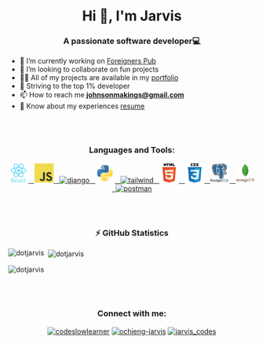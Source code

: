 <h1 align="center">Hi 👋, I'm Jarvis</h1>
<h3 align="center">A passionate software developer💻</h3>

- 🔭 I’m currently working on [Foreigners Pub](https://github.com/dotjarvis/foreignersPub/)
- 👯 I’m looking to collaborate on fun projects
- 👨‍💻 All of my projects are available in my [portfolio](jarviscodes.netlify.app)
- 🏁️ Striving to the top 1% developer
- 📫 How to reach me **johnsonmakings@gmail.com**
- 📄 Know about my experiences [resume](https://drive.google.com/file/d/1Lby1-1DkR2EvclOzINX56XdvZod3YAbM/view)


<br/>
<br/>
<h3 align="center">Languages and Tools:</h3>
<p align="center">
  <a href="https://reactjs.org/" target="_blank" rel="noreferrer"> 
    <img src="https://raw.githubusercontent.com/devicons/devicon/master/icons/react/react-original-wordmark.svg" alt="react" width="40" height="40"/> 
  </a>
  <a href="https://developer.mozilla.org/en-US/docs/Web/JavaScript" target="_blank" rel="noreferrer"> &nbsp;
    <img src="https://raw.githubusercontent.com/devicons/devicon/master/icons/javascript/javascript-original.svg" alt="javascript" width="40" height="40"/> 
  </a>
  <a href="https://www.djangoproject.com/" target="_blank" rel="noreferrer"> &nbsp;
    <img src="https://cdn.worldvectorlogo.com/logos/django.svg" alt="django" width="40" height="40"/> 
  </a>   
  <a href="https://www.python.org" target="_blank" rel="noreferrer"> &nbsp;
    <img src="https://raw.githubusercontent.com/devicons/devicon/master/icons/python/python-original.svg" alt="python" width="40" height="40"/> 
  </a>
  <a href="https://tailwindcss.com/" target="_blank" rel="noreferrer"> &nbsp;
    <img src="https://www.vectorlogo.zone/logos/tailwindcss/tailwindcss-icon.svg" alt="tailwind" width="40" height="40"/> 
  </a>
  <a href="https://www.w3.org/html/" target="_blank" rel="noreferrer"> &nbsp;
    <img src="https://raw.githubusercontent.com/devicons/devicon/master/icons/html5/html5-original-wordmark.svg" alt="html5" width="40" height="40"/> 
  </a>
  <a href="https://www.w3schools.com/css/" target="_blank" rel="noreferrer"> &nbsp;
    <img src="https://raw.githubusercontent.com/devicons/devicon/master/icons/css3/css3-original-wordmark.svg" alt="css3" width="40" height="40"/>
  </a>
  <a href="https://www.postgresql.org" target="_blank" rel="noreferrer"> &nbsp;
    <img src="https://raw.githubusercontent.com/devicons/devicon/master/icons/postgresql/postgresql-original-wordmark.svg" alt="postgresql" width="40" height="40"/> 
  </a>   
  <a href="https://www.mongodb.com/" target="_blank" rel="noreferrer"> &nbsp;
    <img src="https://raw.githubusercontent.com/devicons/devicon/master/icons/mongodb/mongodb-original-wordmark.svg" alt="mongodb" width="40" height="40"/> 
  </a>
  <a href="https://postman.com" target="_blank" rel="noreferrer"> &nbsp;
    <img src="https://www.vectorlogo.zone/logos/getpostman/getpostman-icon.svg" alt="postman" width="40" height="40"/> 
  </a>
</p>


<br/>
<br/>

<h3 align="center">⚡ GitHub Statistics</h3>
<p>
  <img align="left" src="https://github-readme-stats.vercel.app/api/top-langs?username=dotjarvis&show_icons=true&locale=en&layout=compact" alt="dotjarvis" />
</p>
<p>
  &nbsp;
  <img align="center" src="https://github-readme-stats.vercel.app/api?username=dotjarvis&show_icons=true&locale=en" alt="dotjarvis" />
</p>
<p>
  <img align="center" src="https://github-readme-streak-stats.herokuapp.com/?user=dotjarvis&" alt="dotjarvis" />
</p>


<br/>
<br/>

<h3 align="center">Connect with me:</h3>
<p align="center">
<a href="https://twitter.com/codeslowlearner" target="blank"><img align="center" src="https://raw.githubusercontent.com/rahuldkjain/github-profile-readme-generator/master/src/images/icons/Social/twitter.svg" alt="codeslowlearner" height="30" width="40" /></a>
<a href="https://linkedin.com/in/ochieng-jarvis" target="blank"><img align="center" src="https://raw.githubusercontent.com/rahuldkjain/github-profile-readme-generator/master/src/images/icons/Social/linked-in-alt.svg" alt="ochieng-jarvis" height="30" width="40" /></a>
<a href="https://instagram.com/jarvis_codes" target="blank"><img align="center" src="https://raw.githubusercontent.com/rahuldkjain/github-profile-readme-generator/master/src/images/icons/Social/instagram.svg" alt="jarvis_codes" height="30" width="40" /></a>
</p>
